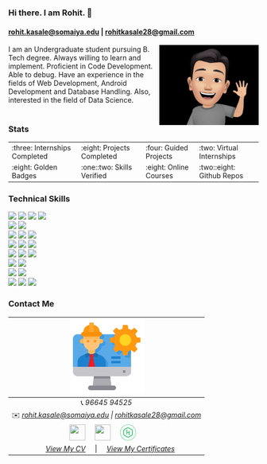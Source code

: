 ### Hi there. I am Rohit. 👋
#### rohit.kasale@somaiya.edu | rohitkasale28@gmail.com
<img align="right" width="200" height="161" src="https://github.com/rkasale28/rkasale28/blob/master/icons/avatar.jpg">

I am an Undergraduate student pursuing B. Tech degree. Always willing to learn and implement. Proficient in Code Development. Able to debug. Have an experience in the fields of Web Development, Android Development and Database Handling. Also, interested in the field of Data Science. <br /><br />

### Stats
<table>
  <tr>
    <td> :three: Internships Completed </td>
    <td> :eight: Projects Completed </td>
    <td>  :four: Guided Projects  </td>
    <td> :two: Virtual Internships </td>
  </tr>
  <tr>
    <td>  :eight: Golden Badges  </td>
    <td>  :one::two: Skills Verified </td>
    <td>  :eight: Online Courses  </td>
    <td>  :two::eight: Github Repos</td> 
  </tr>
</table>

### Technical Skills
<img src = "https://img.shields.io/badge/-HTML5-E34F26?style=flat&logo=html5&logoColor=white"> <img src = "https://img.shields.io/badge/-CSS3-1572B6?style=flat&logo=css3&logoColor=white"> <img src="https://img.shields.io/badge/-Bootstrap-563D7C?style=flat&logo=bootstrap&logoColor=white"> <img src="https://img.shields.io/badge/-JavaScript-black?style=flat&logo=javascript&logoColor=eed718"> <br />
<img src="https://img.shields.io/badge/-JSP-de6c1e?style=flat" > <img src="https://img.shields.io/badge/-PHP-5466b8?style=flat&logo=php&logoColor=white" > <br />
<img src="https://img.shields.io/badge/-django-black?style=flat&logo=django"> <img src="https://img.shields.io/badge/-Flask-0d7963?style=flat&logo=flask&logoColor=white"> <img src="https://img.shields.io/badge/-React-161616?style=flat&logo=react&logoColor=00d9ff"> <br/>
<img src="https://img.shields.io/badge/-C%20&%20C++-659ad2?style=flat&logo=c%2B%2B&logoColor=ffffff"> <img src="https://img.shields.io/badge/-Java 8-06305b?style=flat&logo=java&logoColor=white"> <img src="https://img.shields.io/badge/-Python%203-black?style=flat&logo=python&logoColor=white"> <br />
<img src="https://img.shields.io/badge/-Problem%20Solving-0d7963?style=flat"> <img src="https://img.shields.io/badge/-Database%20Management-4d008f?style=flat"> <img src="https://img.shields.io/badge/-Rest%20APIs-164ead?style=flat"> <br />
<img src="https://img.shields.io/badge/-Android-black?style=flat&logo=android"> <img src="https://img.shields.io/badge/-Flutter-3a495d?style=flat&logo=flutter&logoColor=67b7f7"> <br />
<img src="https://img.shields.io/badge/-Machine%20Learning-102230?style=flat"> <img src="https://img.shields.io/badge/-R-black?style=flat&logo=r&logoColor=5b8cc4"> <br />
<img src="https://img.shields.io/badge/-Microsoft%20Word-164ead?style=flat&logo=microsoft%20word"> <img src="https://img.shields.io/badge/-Microsoft%20Excel-026f39?style=flat&logo=microsoft%20excel"> <img src="https://img.shields.io/badge/-Microsoft%20PowerPoint-b9361a?style=flat&logo=microsoft%20powerpoint">

### Contact Me
|  <img src="https://github.com/rkasale28/rkasale28/blob/master/icons/engineer.png" width="150px" height="150px" /> |
|:---------------------------------------------------------------------------------------------------------------------------------------: |
|📞 *96645 94525*|
|✉️ *rohit.kasale@somaiya.edu \| rohitkasale28@gmail.com*|
 <a href="https://www.linkedin.com/in/rohit-kasale/"><img src="https://i.ibb.co/Kx2GSrT/linkedin.png" width="32px" height="32px"></a> &nbsp; &nbsp; <a href="https://github.com/rkasale28"><img src="https://cdn.iconscout.com/icon/free/png-256/github-108-438008.png" width="32px" height="32px"></a> &nbsp; &nbsp; <a href="https://www.hackerrank.com/rohit_kasale?hr_r=1"><img src="https://github.com/rkasale28/rkasale28/blob/master/icons/icons8-hackerrank-512.png" width="32px" height="32px"></a> &nbsp; &nbsp; |
|&nbsp; &nbsp; *[View My CV](https://drive.google.com/file/d/1pvgXYnm9uemzaBD5TMpHKxGKj0lKuDSb/view)* &nbsp; &nbsp; \|  &nbsp; &nbsp; *[View My Certificates](https://github.com/rkasale28/rkasale28/tree/master/Certificates)*|
